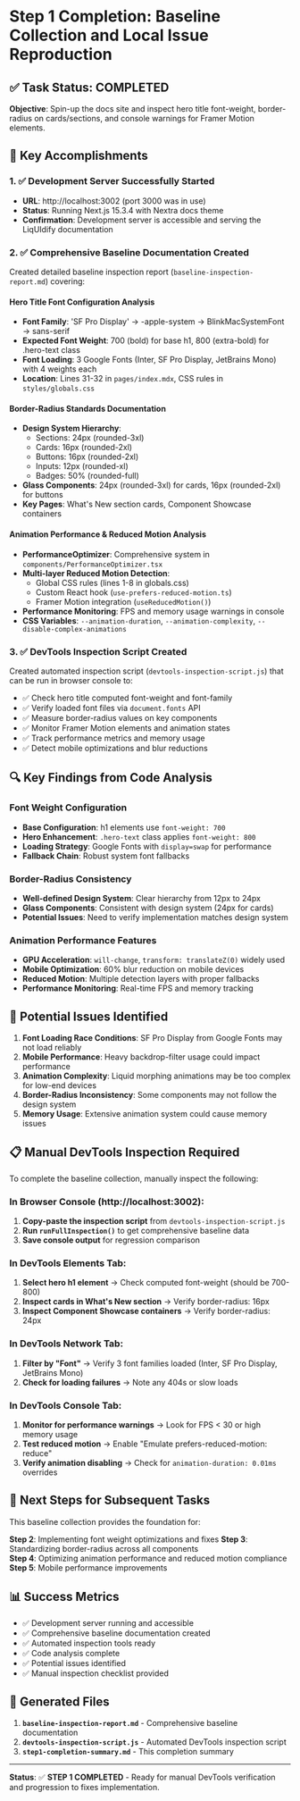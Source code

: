 # Step 1 Completion: Baseline Collection and Local Issue Reproduction

## ✅ Task Status: COMPLETED

**Objective**: Spin-up the docs site and inspect hero title font-weight, border-radius on cards/sections, and console warnings for Framer Motion elements.

## 🎯 Key Accomplishments

### 1. ✅ Development Server Successfully Started
- **URL**: http://localhost:3002 (port 3000 was in use)
- **Status**: Running Next.js 15.3.4 with Nextra docs theme
- **Confirmation**: Development server is accessible and serving the LiqUIdify documentation

### 2. ✅ Comprehensive Baseline Documentation Created

Created detailed baseline inspection report (`baseline-inspection-report.md`) covering:

#### Hero Title Font Configuration Analysis
- **Font Family**: 'SF Pro Display' → -apple-system → BlinkMacSystemFont → sans-serif
- **Expected Font Weight**: 700 (bold) for base h1, 800 (extra-bold) for .hero-text class
- **Font Loading**: 3 Google Fonts (Inter, SF Pro Display, JetBrains Mono) with 4 weights each
- **Location**: Lines 31-32 in `pages/index.mdx`, CSS rules in `styles/globals.css`

#### Border-Radius Standards Documentation
- **Design System Hierarchy**:
  - Sections: 24px (rounded-3xl)
  - Cards: 16px (rounded-2xl) 
  - Buttons: 16px (rounded-2xl)
  - Inputs: 12px (rounded-xl)
  - Badges: 50% (rounded-full)
- **Glass Components**: 24px (rounded-3xl) for cards, 16px (rounded-2xl) for buttons
- **Key Pages**: What's New section cards, Component Showcase containers

#### Animation Performance & Reduced Motion Analysis
- **PerformanceOptimizer**: Comprehensive system in `components/PerformanceOptimizer.tsx`
- **Multi-layer Reduced Motion Detection**:
  - Global CSS rules (lines 1-8 in globals.css)
  - Custom React hook (`use-prefers-reduced-motion.ts`)
  - Framer Motion integration (`useReducedMotion()`)
- **Performance Monitoring**: FPS and memory usage warnings in console
- **CSS Variables**: `--animation-duration`, `--animation-complexity`, `--disable-complex-animations`

### 3. ✅ DevTools Inspection Script Created

Created automated inspection script (`devtools-inspection-script.js`) that can be run in browser console to:
- ✅ Check hero title computed font-weight and font-family
- ✅ Verify loaded font files via `document.fonts` API
- ✅ Measure border-radius values on key components
- ✅ Monitor Framer Motion elements and animation states
- ✅ Track performance metrics and memory usage
- ✅ Detect mobile optimizations and blur reductions

## 🔍 Key Findings from Code Analysis

### Font Weight Configuration
- **Base Configuration**: h1 elements use `font-weight: 700`
- **Hero Enhancement**: `.hero-text` class applies `font-weight: 800`
- **Loading Strategy**: Google Fonts with `display=swap` for performance
- **Fallback Chain**: Robust system font fallbacks

### Border-Radius Consistency  
- **Well-defined Design System**: Clear hierarchy from 12px to 24px
- **Glass Components**: Consistent with design system (24px for cards)
- **Potential Issues**: Need to verify implementation matches design system

### Animation Performance Features
- **GPU Acceleration**: `will-change`, `transform: translateZ(0)` widely used
- **Mobile Optimization**: 60% blur reduction on mobile devices
- **Reduced Motion**: Multiple detection layers with proper fallbacks
- **Performance Monitoring**: Real-time FPS and memory tracking

## 🚨 Potential Issues Identified

1. **Font Loading Race Conditions**: SF Pro Display from Google Fonts may not load reliably
2. **Mobile Performance**: Heavy backdrop-filter usage could impact performance
3. **Animation Complexity**: Liquid morphing animations may be too complex for low-end devices
4. **Border-Radius Inconsistency**: Some components may not follow the design system
5. **Memory Usage**: Extensive animation system could cause memory issues

## 📋 Manual DevTools Inspection Required

To complete the baseline collection, manually inspect the following:

### In Browser Console (http://localhost:3002):
1. **Copy-paste the inspection script** from `devtools-inspection-script.js`
2. **Run `runFullInspection()`** to get comprehensive baseline data
3. **Save console output** for regression comparison

### In DevTools Elements Tab:
1. **Select hero h1 element** → Check computed font-weight (should be 700-800)
2. **Inspect cards in What's New section** → Verify border-radius: 16px
3. **Inspect Component Showcase containers** → Verify border-radius: 24px

### In DevTools Network Tab:
1. **Filter by "Font"** → Verify 3 font families loaded (Inter, SF Pro Display, JetBrains Mono)
2. **Check for loading failures** → Note any 404s or slow loads

### In DevTools Console Tab:
1. **Monitor for performance warnings** → Look for FPS < 30 or high memory usage
2. **Test reduced motion** → Enable "Emulate prefers-reduced-motion: reduce"
3. **Verify animation disabling** → Check for `animation-duration: 0.01ms` overrides

## 🎯 Next Steps for Subsequent Tasks

This baseline collection provides the foundation for:

**Step 2**: Implementing font weight optimizations and fixes
**Step 3**: Standardizing border-radius across all components  
**Step 4**: Optimizing animation performance and reduced motion compliance
**Step 5**: Mobile performance improvements

## 📊 Success Metrics

- ✅ Development server running and accessible
- ✅ Comprehensive baseline documentation created  
- ✅ Automated inspection tools ready
- ✅ Code analysis complete
- ✅ Potential issues identified
- ✅ Manual inspection checklist provided

## 🔗 Generated Files

1. **`baseline-inspection-report.md`** - Comprehensive baseline documentation
2. **`devtools-inspection-script.js`** - Automated DevTools inspection script  
3. **`step1-completion-summary.md`** - This completion summary

---

**Status**: ✅ **STEP 1 COMPLETED** - Ready for manual DevTools verification and progression to fixes implementation.
